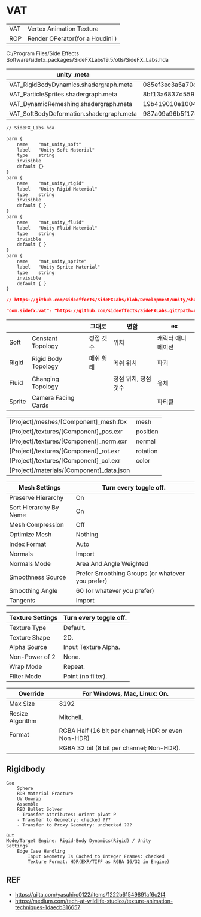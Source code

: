 # VAT



|     |                                 |
| --- | ------------------------------- |
| VAT | Vertex Animation Texture        |
| ROP | Render OPerator(for a Houdini ) |

C:/Program Files/Side Effects Software/sidefx_packages/SideFXLabs19.5/otls/SideFX_Labs.hda

| unity .meta                              | guid                             |
| ---------------------------------------- | -------------------------------- |
| VAT_RigidBodyDynamics.shadergraph.meta   | 085ef3ec3a5a70d4790c0957d30c9f63 |
| VAT_ParticleSprites.shadergraph.meta     | 8bf13a6837d559049924774e12033384 |
| VAT_DynamicRemeshing.shadergraph.meta    | 19b419010e1004644affea18d0fc8dff |
| VAT_SoftBodyDeformation.shadergraph.meta | 987a09a96b5f17d46a88a7c429d130d2 |

``` txt
// SideFX_Labs.hda

parm {
    name    "mat_unity_soft"
    label   "Unity Soft Material"
    type    string
    invisible
    default {}
}
parm {
    name    "mat_unity_rigid"
    label   "Unity Rigid Material"
    type    string
    invisible
    default { }
}
parm {
    name    "mat_unity_fluid"
    label   "Unity Fluid Material"
    type    string
    invisible
    default { }
}
parm {
    name    "mat_unity_sprite"
    label   "Unity Sprite Material"
    type    string
    invisible
    default { }
}
```

``` json
// https://github.com/sideeffects/SideFXLabs/blob/Development/unity/shaders/URP_VAT3/package.json

"com.sidefx.vat": "https://github.com/sideeffects/SideFXLabs.git?path=unity/shaders/URP_VAT3#Development"
```

|        |                     | 그대로    | 변함                 | ex                |
| ------ | ------------------- | --------- | -------------------- | ----------------- |
| Soft   | Constant Topology   | 정점 갯수 | 위치                 | 캐릭터 애니메이션 |
| Rigid  | Rigid Body Topology | 메쉬 형태 | 메쉬 위치            | 파괴              |
| Fluid  | Changing Topology   |           | 정점 위치, 정점 갯수 | 유체              |
| Sprite | Camera Facing Cards |           |                      | 파티클            |


|                                           |          |
| ----------------------------------------- | -------- |
| [Project]/meshes/[Component]_mesh.fbx     | mesh     |
| [Project]/textures/[Component]_pos.exr    | position |
| [Project]/textures/[Component]_norm.exr   | normal   |
| [Project]/textures/[Component]_rot.exr    | rotation |
| [Project]/textures/[Component]_col.exr    | color    |
| [Project]/materials/[Component]_data.json |          |


| Mesh Settings          | Turn every toggle off.                           |
| ---------------------- | ------------------------------------------------ |
| Preserve Hierarchy     | On                                               |
| Sort Hierarchy By Name | On                                               |
| Mesh Compression       | Off                                              |
| Optimize Mesh          | Nothing                                          |
| Index Format           | Auto                                             |
| Normals                | Import                                           |
| Normals Mode           | Area And Angle Weighted                          |
| Smoothness Source      | Prefer Smoothing Groups (or whatever you prefer) |
| Smoothing Angle        | 60 (or whatever you prefer)                      |
| Tangents               | Import                                           |

| Texture Settings | Turn every toggle off. |
| ---------------- | ---------------------- |
| Texture Type     | Default.               |
| Texture Shape    | 2D.                    |
| Alpha Source     | Input Texture Alpha.   |
| Non-Power of 2   | None.                  |
| Wrap Mode        | Repeat.                |
| Filter Mode      | Point (no filter).     |


| Override         | For Windows, Mac, Linux: On.                        |
| ---------------- | --------------------------------------------------- |
| Max Size         | 8192                                                |
| Resize Algorithm | Mitchell.                                           |
| Format           | RGBA Half (16 bit per channel; HDR or even Non-HDR) |
|                  | RGBA 32 bit (8 bit per channel; Non-HDR).           |

## Rigidbody

``` node
Geo
    Sphere
    RDB Material Fracture
    UV Unwrap
    Assemble
    RBD Bullet Solver
    - Transfer Attributes: orient pivot P
    - Transfer to Geometry: checked ???
    - Transfer to Proxy Geometry: unchecked ???

Out
Mode/Target Engine: Rigid-Body Dynamics(Rigid) / Unity
Settings
    Edge Case Handling
        Input Geometry Is Cached to Integer Frames: checked
        Texture Format: HDR(EXR/TIFF as RGBA 16/32 in Engine)
```



## REF

- https://qiita.com/yasuhiro0122/items/1222b61549891af6c2f4
- https://medium.com/tech-at-wildlife-studios/texture-animation-techniques-1daecb316657